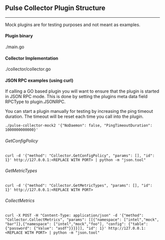 <!--
http://www.apache.org/licenses/LICENSE-2.0.txt


Copyright 2015 Intel Corporation

Licensed under the Apache License, Version 2.0 (the "License");
you may not use this file except in compliance with the License.
You may obtain a copy of the License at

    http://www.apache.org/licenses/LICENSE-2.0

Unless required by applicable law or agreed to in writing, software
distributed under the License is distributed on an "AS IS" BASIS,
WITHOUT WARRANTIES OR CONDITIONS OF ANY KIND, either express or implied.
See the License for the specific language governing permissions and
limitations under the License.
-->

## Pulse Collector Plugin Structure
---
Mock plugins are for testing purposes and not meant as examples. 

#### Plugin binary

./main.go

#### Collector Implementation

./collector/collector.go

#### JSON RPC examples (using curl)

If calling a GO based plugin you will want to ensure that the plugin is started in JSON RPC mode.  This is done by setting the plugins meta data field RPCType to plugin.JSONRPC. 

You can start a plugin manually for testing by increasing the ping timeout duration.  The timeout will be reset each time you call into the plugin.

```
./pulse-collector-mock2 '{"NoDaemon": false, "PingTimeoutDuration": 1000000000000}'
```

###### GetConfigPolicy

```
curl -d '{"method": "Collector.GetConfigPolicy", "params": [], "id": 1}' http://127.0.0.1:<REPLACE WITH PORT> | python -m "json.tool"
```

###### GetMetricTypes

```
curl -d '{"method": "Collector.GetMetricTypes", "params": [], "id": 1}' http://127.0.0.1:<REPLACE WITH PORT>
```

###### CollectMetrics

```
curl -X POST -H "Content-Type: application/json" -d '{"method": "Collector.CollectMetrics", "params": [[{"namespace": ["intel","mock", "bar"]},{"namespace": ["intel","mock","foo"], "config": {"table": {"password": {"Value": "asdf"}}}}]], "id": 1}' http://127.0.0.1:<REPLACE WITH PORT> | python -m "json.tool"
```
